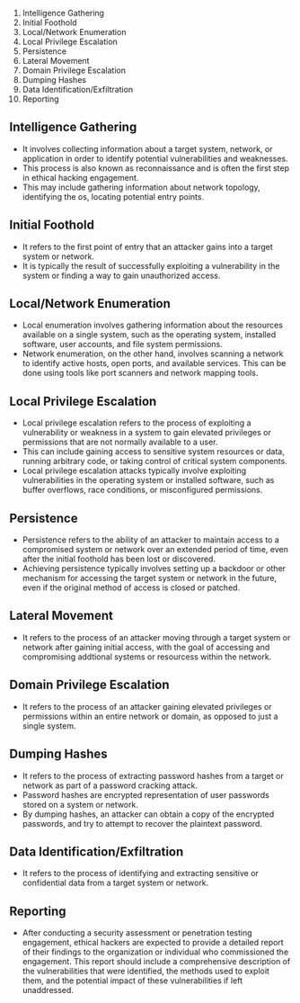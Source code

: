 1. Intelligence Gathering
2. Initial Foothold
3. Local/Network Enumeration
4. Local Privilege Escalation
5. Persistence
6. Lateral Movement
7. Domain Privilege Escalation
8. Dumping Hashes
9. Data Identification/Exfiltration
10. Reporting

## Intelligence Gathering
- It involves collecting information about a target system, network, or application in order to identify potential vulnerabilities and weaknesses.
- This process is also known as reconnaissance and is often the first step in ethical hacking engagement.
- This may include gathering information about network topology, identifying the os, locating potential entry points.

## Initial Foothold
- It refers to the first point of entry that an attacker gains into a target system or network. 
- It is typically the result of successfully exploiting a vulnerability in the system or finding a way to gain unauthorized access.

## Local/Network Enumeration
- Local enumeration involves gathering information about the resources available on a single system, such as the operating system, installed software, user accounts, and file system permissions. 
- Network enumeration, on the other hand, involves scanning a network to identify active hosts, open ports, and available services. This can be done using tools like port scanners and network mapping tools.

## Local Privilege Escalation
- Local privilege escalation refers to the process of exploiting a vulnerability or weakness in a system to gain elevated privileges or permissions that are not normally available to a user. 
- This can include gaining access to sensitive system resources or data, running arbitrary code, or taking control of critical system components. 
- Local privilege escalation attacks typically involve exploiting vulnerabilities in the operating system or installed software, such as buffer overflows, race conditions, or misconfigured permissions.

## Persistence
- Persistence refers to the ability of an attacker to maintain access to a compromised system or network over an extended period of time, even after the initial foothold has been lost or discovered.
- Achieving persistence typically involves setting up a backdoor or other mechanism for accessing the target system or network in the future, even if the original method of access  is closed or patched.

## Lateral Movement
- It refers to the process of an attacker moving through a target system or network after gaining initial access, with the goal of accessing and compromising addtional systems or resourcess within the network. 

## Domain Privilege Escalation
- It refers to the process of an attacker gaining elevated privileges or permissions within an entire network or domain, as opposed to just a single system.

## Dumping Hashes
- It refers to the process of extracting password hashes from a target or network as part of a password cracking attack.
- Password hashes are encrypted representation of user passwords stored on a system or network.
- By dumping hashes, an attacker can obtain a copy of the encrypted passwords, and try to attempt to recover the plaintext password.

##  Data Identification/Exfiltration
- It refers to the process of identifying and extracting sensitive or confidential data from a target system or network.

## Reporting 
- After conducting a security assessment or penetration testing engagement, ethical hackers are expected to provide a detailed report of their findings to the organization or individual who commissioned the engagement. This report should include a comprehensive description of the vulnerabilities that were identified, the methods used to exploit them, and the potential impact of these vulnerabilities if left unaddressed.